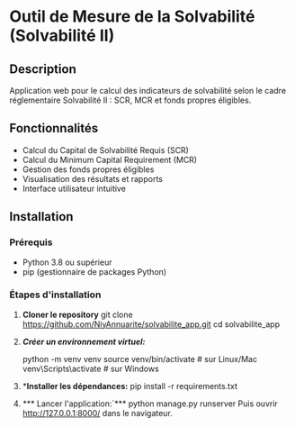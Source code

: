 # Outil de Mesure de la Solvabilité (Solvabilité II)

## Description
Application web pour le calcul des indicateurs de solvabilité selon le cadre réglementaire Solvabilité II : SCR, MCR et fonds propres éligibles.

## Fonctionnalités
- Calcul du Capital de Solvabilité Requis (SCR)
- Calcul du Minimum Capital Requirement (MCR) 
- Gestion des fonds propres éligibles
- Visualisation des résultats et rapports
- Interface utilisateur intuitive

## Installation

### Prérequis
- Python 3.8 ou supérieur
- pip (gestionnaire de packages Python)

### Étapes d'installation

1. **Cloner le repository**
git clone https://github.com/NiyAnnuarite/solvabilite_app.git
cd solvabilite_app

2. ***Créer un environnement virtuel:***

   python -m venv venv
   source venv/bin/activate   # sur Linux/Mac
   venv\Scripts\activate    # sur Windows
   
3. ***Installer les dépendances:**
   pip install -r requirements.txt
   
4. *** Lancer l'application:`***
   python manage.py runserver
   Puis ouvrir  http://127.0.0.1:8000/ dans le navigateur.
